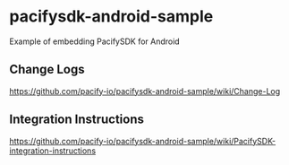 # pacifysdk-android-sample

Example of embedding PacifySDK for Android

## Change Logs
https://github.com/pacify-io/pacifysdk-android-sample/wiki/Change-Log

## Integration Instructions
https://github.com/pacify-io/pacifysdk-android-sample/wiki/PacifySDK-integration-instructions
